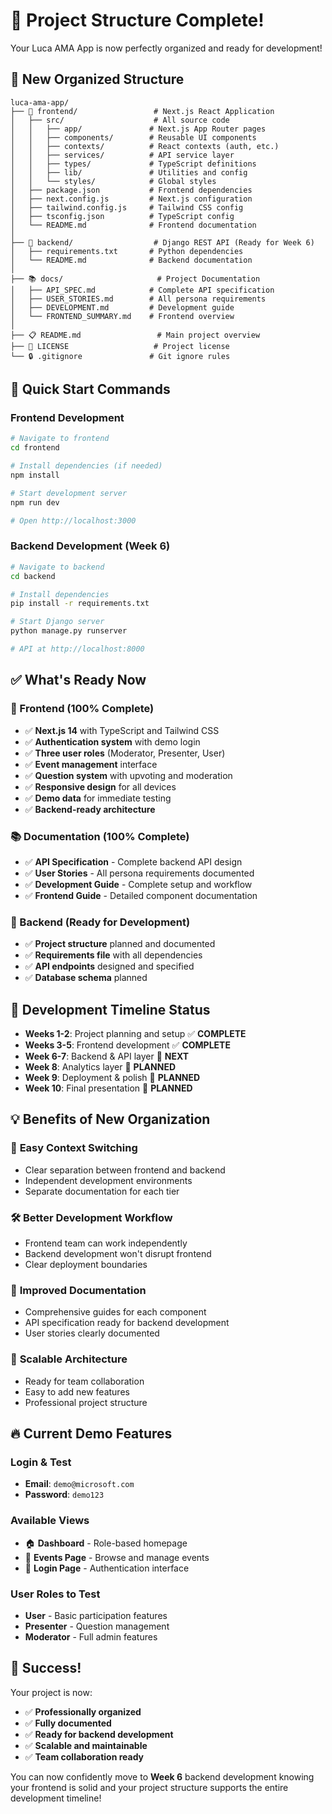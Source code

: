 # 🎉 Project Structure Complete!

Your Luca AMA App is now perfectly organized and ready for development!

## 📁 New Organized Structure

```
luca-ama-app/
├── 🎨 frontend/                 # Next.js React Application
│   ├── src/                    # All source code
│   │   ├── app/               # Next.js App Router pages
│   │   ├── components/        # Reusable UI components
│   │   ├── contexts/          # React contexts (auth, etc.)
│   │   ├── services/          # API service layer
│   │   ├── types/             # TypeScript definitions
│   │   ├── lib/               # Utilities and config
│   │   └── styles/            # Global styles
│   ├── package.json           # Frontend dependencies
│   ├── next.config.js         # Next.js configuration
│   ├── tailwind.config.js     # Tailwind CSS config
│   ├── tsconfig.json          # TypeScript config
│   └── README.md              # Frontend documentation
│
├── 🔧 backend/                  # Django REST API (Ready for Week 6)
│   ├── requirements.txt       # Python dependencies
│   └── README.md              # Backend documentation
│
├── 📚 docs/                     # Project Documentation
│   ├── API_SPEC.md            # Complete API specification
│   ├── USER_STORIES.md        # All persona requirements
│   ├── DEVELOPMENT.md         # Development guide
│   └── FRONTEND_SUMMARY.md    # Frontend overview
│
├── 📋 README.md                 # Main project overview
├── 📄 LICENSE                   # Project license
└── 🔒 .gitignore               # Git ignore rules
```

## 🚀 Quick Start Commands

### Frontend Development
```bash
# Navigate to frontend
cd frontend

# Install dependencies (if needed)
npm install

# Start development server
npm run dev

# Open http://localhost:3000
```

### Backend Development (Week 6)
```bash
# Navigate to backend
cd backend

# Install dependencies
pip install -r requirements.txt

# Start Django server
python manage.py runserver

# API at http://localhost:8000
```

## ✅ What's Ready Now

### 🎨 Frontend (100% Complete)
- ✅ **Next.js 14** with TypeScript and Tailwind CSS
- ✅ **Authentication system** with demo login
- ✅ **Three user roles** (Moderator, Presenter, User)
- ✅ **Event management** interface
- ✅ **Question system** with upvoting and moderation
- ✅ **Responsive design** for all devices
- ✅ **Demo data** for immediate testing
- ✅ **Backend-ready architecture**

### 📚 Documentation (100% Complete)
- ✅ **API Specification** - Complete backend API design
- ✅ **User Stories** - All persona requirements documented
- ✅ **Development Guide** - Complete setup and workflow
- ✅ **Frontend Guide** - Detailed component documentation

### 🔧 Backend (Ready for Development)
- ✅ **Project structure** planned and documented
- ✅ **Requirements file** with all dependencies
- ✅ **API endpoints** designed and specified
- ✅ **Database schema** planned

## 🎯 Development Timeline Status

- **Weeks 1-2**: Project planning and setup ✅ **COMPLETE**
- **Weeks 3-5**: Frontend development ✅ **COMPLETE**
- **Week 6-7**: Backend & API layer 🚧 **NEXT**
- **Week 8**: Analytics layer 📅 **PLANNED**
- **Week 9**: Deployment & polish 📅 **PLANNED**
- **Week 10**: Final presentation 📅 **PLANNED**

## 💡 Benefits of New Organization

### 🔄 **Easy Context Switching**
- Clear separation between frontend and backend
- Independent development environments
- Separate documentation for each tier

### 🛠️ **Better Development Workflow**
- Frontend team can work independently
- Backend development won't disrupt frontend
- Clear deployment boundaries

### 📖 **Improved Documentation**
- Comprehensive guides for each component
- API specification ready for backend development
- User stories clearly documented

### 🚀 **Scalable Architecture**
- Ready for team collaboration
- Easy to add new features
- Professional project structure

## 🔥 Current Demo Features

### Login & Test
- **Email**: `demo@microsoft.com`
- **Password**: `demo123`

### Available Views
- 🏠 **Dashboard** - Role-based homepage
- 📅 **Events Page** - Browse and manage events
- 🔐 **Login Page** - Authentication interface

### User Roles to Test
- **User** - Basic participation features
- **Presenter** - Question management
- **Moderator** - Full admin features

## 🎊 Success! 

Your project is now:
- ✅ **Professionally organized**
- ✅ **Fully documented**
- ✅ **Ready for backend development**
- ✅ **Scalable and maintainable**
- ✅ **Team collaboration ready**

You can now confidently move to **Week 6** backend development knowing your frontend is solid and your project structure supports the entire development timeline!
